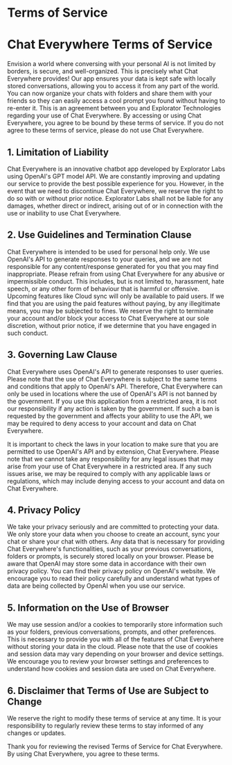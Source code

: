 # Terms of Service

# Chat Everywhere Terms of Service

Envision a world where conversing with your personal AI is not limited by borders, is secure, and well-organized. This is precisely what Chat Everywhere provides! Our app ensures your data is kept safe with locally stored conversations, allowing you to access it from any part of the world. You can now organize your chats with folders and share them with your friends so they can easily access a cool prompt you found without having to re-enter it. This is an agreement between you and Explorator Technologies regarding your use of Chat Everywhere. By accessing or using Chat Everywhere, you agree to be bound by these terms of service. If you do not agree to these terms of service, please do not use Chat Everywhere.

## 1. Limitation of Liability

Chat Everywhere is an innovative chatbot app developed by Explorator Labs using OpenAI's GPT model API. We are constantly improving and updating our service to provide the best possible experience for you. However, in the event that we need to discontinue Chat Everywhere, we reserve the right to do so with or without prior notice. Explorator Labs shall not be liable for any damages, whether direct or indirect, arising out of or in connection with the use or inability to use Chat Everywhere.

## 2. Use Guidelines and Termination Clause

Chat Everywhere is intended to be used for personal help only. We use OpenAI's API to generate responses to your queries, and we are not responsible for any content/response generated for you that you may find inappropriate. Please refrain from using Chat Everywhere for any abusive or impermissible conduct. This includes, but is not limited to, harassment, hate speech, or any other form of behaviour that is harmful or offensive. Upcoming features like Cloud sync will only be available to paid users. If we find that you are using the paid features without paying, by any illegitimate means, you may be subjected to fines. We reserve the right to terminate your account and/or block your access to Chat Everywhere at our sole discretion, without prior notice, if we determine that you have engaged in such conduct.

## 3. Governing Law Clause

Chat Everywhere uses OpenAI's API to generate responses to user queries. Please note that the use of Chat Everywhere is subject to the same terms and conditions that apply to OpenAI's API. Therefore, Chat Everywhere can only be used in locations where the use of OpenAI's API is not banned by the government. If you use this application from a restricted area, it is not our responsibility if any action is taken by the government. If such a ban is requested by the government and affects your ability to use the API, we may be required to deny access to your account and data on Chat Everywhere.

It is important to check the laws in your location to make sure that you are permitted to use OpenAI's API and by extension, Chat Everywhere. Please note that we cannot take any responsibility for any legal issues that may arise from your use of Chat Everywhere in a restricted area. If any such issues arise, we may be required to comply with any applicable laws or regulations, which may include denying access to your account and data on Chat Everywhere.

## 4. Privacy Policy

We take your privacy seriously and are committed to protecting your data. We only store your data when you choose to create an account, sync your chat or share your chat with others. Any data that is necessary for providing Chat Everywhere's functionalities, such as your previous conversations, folders or prompts, is securely stored locally on your browser. Please be aware that OpenAI may store some data in accordance with their own privacy policy. You can find their privacy policy on OpenAI's website. We encourage you to read their policy carefully and understand what types of data are being collected by OpenAI when you use our service.

## 5. Information on the Use of Browser

We may use session and/or a cookies to temporarily store information such as your folders, previous conversations, prompts, and other preferences. This is necessary to provide you with all of the features of Chat Everywhere without storing your data in the cloud. Please note that the use of cookies and session data may vary depending on your browser and device settings. We encourage you to review your browser settings and preferences to understand how cookies and session data are used on Chat Everywhere.

## 6. Disclaimer that Terms of Use are Subject to Change

We reserve the right to modify these terms of service at any time. It is your responsibility to regularly review these terms to stay informed of any changes or updates.

Thank you for reviewing the revised Terms of Service for Chat Everywhere. By using Chat Everywhere, you agree to these terms.
